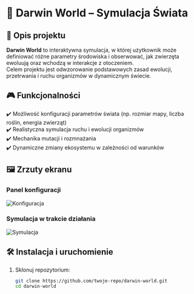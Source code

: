 # 🦁 Darwin World – Symulacja Świata  

## 📖 Opis projektu  
**Darwin World** to interaktywna symulacja, w której użytkownik może definiować różne parametry środowiska i obserwować, jak zwierzęta ewoluują oraz wchodzą w interakcje z otoczeniem.  
Celem projektu jest odwzorowanie podstawowych zasad ewolucji, przetrwania i ruchu organizmów w dynamicznym świecie.  

## 🎮 Funkcjonalności  
✔️ Możliwość konfiguracji parametrów świata (np. rozmiar mapy, liczba roślin, energia zwierząt)  
✔️ Realistyczna symulacja ruchu i ewolucji organizmów  
✔️ Mechanika mutacji i rozmnażania  
✔️ Dynamiczne zmiany ekosystemu w zależności od warunków  

## 🖼️ Zrzuty ekranu  
### Panel konfiguracji  
![Konfiguracja](screenshots/config_screen.png)  

### Symulacja w trakcie działania  
![Symulacja](screenshots/simulation_screen.png)  

## 🛠️ Instalacja i uruchomienie  
1. Sklonuj repozytorium:  
   ```sh
   git clone https://github.com/twoje-repo/darwin-world.git
   cd darwin-world
